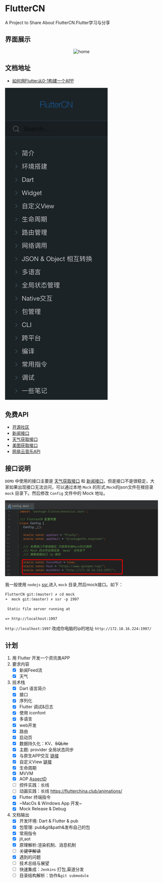 # FlutterCN
A Project to Share About FlutterCN.Flutter学习与分享

## 界面展示
<div align="center">

![home](http://img.1991th.com/tuchongeter/tech/fluttercn_home.png!480jpg?time=20191031)

</div>

## 文档地址
- [如何用Flutter从0-1构建一个APP](http://www.echo.engineer/FlutterCN/#/)

![](art/doc_cover.png)

## 免费API
- [开源社区](https://www.apiopen.top/api.html#top)
- [新闻接口](https://www.apiopen.top/journalismApi)
- [天气获取接口](https://www.apiopen.top/weatherApi?city=成都)
- [美图获取接口](https://www.apiopen.top/meituApi?page=1)
- [网易云音乐API](https://github.com/Binaryify/NeteaseCloudMusicApi)

## 接口说明
`DEMO` 中使用的接口主要是 [天气获取接口](https://www.apiopen.top/weatherApi?city=北京) 和 [新闻接口](https://www.apiopen.top/journalismApi)，但是接口不是很稳定，大家如果出现接口无法访问，可以通过本地 `Mock` 的形式.`Mock`的json文件在根目录 `mock` 目录下。然后修改 `Config` 文件中的 Mock 地址。

![mock](art/mock.png)

我一般使用 `nodejs` [ssr](https://www.npmjs.com/package/ssr),进入 `mock` 目录,然后mock接口。如下：
```
FlutterCN git:(master) ✗ cd mock
➜  mock git:(master) ✗ ssr -p 1997

 Static file server running at

=> http://localhost:1997

```

`http://localhost:1997` 改成你电脑的ip的地址 `http://172.18.16.224:1997/`



## 计划
1. 用 Flutter 开发一个资讯类APP
2. 要求内容
	- [x] 新闻Feed流
	- [x] 天气
3. 技术栈
	- [x] Dart 语言简介
	- [x] 接口
	- [x] 序列化
	- [x] Flutter 调试&日志
	- [x] 使用 iconfont
	- [x] 多语言
	- [x] web开发
	- [x] 路由
	- [x] 启动页
	- [x] 数据持久化：KV、~~SQLite~~
	- [x] 主题: provider 全局状态同步
	- [x] 与原生APP交互	[链接](https://flutter.cn/docs/development/platform-integration/platform-channels)
	- [x] 自定义View		[链接](https://api.flutter.dev/flutter/dart-ui/BlendMode-class.html)
	- [x] 生命周期
	- [x] MVVM
	- [x] AOP [AspectD](https://www.yuque.com/xytech/flutter/aukvx8)
	- [ ] 控件实践：长线
	- [ ] 动画实践：长线 https://flutterchina.club/animations/
	- [x] Flutter 终端指令
	- [x] ~MacOs & Windows App 开发~
	- [x] Mock Release & Debug
4. 文档输出
	- [x] 开发环境: Dart & Flutter & pub
	- [x] 包管理: pub&git&path&发布自己的包
	- [x] 常用指令
	- [x] jit,aot
	- [x] 原理解析:渲染机制、消息机制
	- [ ] ~~关键字解读~~
	- [x] 遇到的问题
	- [ ] 技术总结与展望
	- [ ] 快速集成：`Jenkins` 打包,渠道分发
	- [ ] 目录结构解析：协作&`git submodule`
